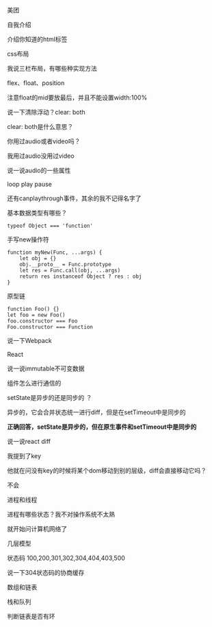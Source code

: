 美团

自我介绍



介绍你知道的html标签

css布局

我说三栏布局，有哪些种实现方法

flex、float、position

注意float的mid要放最后，并且不能设置width:100%



说一下清除浮动？clear: both

clear: both是什么意思？



你用过audio或者video吗？

我用过audio没用过video

说一说audio的一些属性

loop play pause

还有canplaythrough事件，其余的我不记得名字了



基本数据类型有哪些？



```
typeof Object === 'function'
```



手写new操作符

```
function myNew(Func, ...args) {
	let obj = {}
	obj.__proto__ = Func.prototype
	let res = Func.call(obj, ...args)
	return res instanceof Object ? res : obj
}
```



原型链

```
function Foo() {}
let foo = new Foo()
foo.constructor === Foo
Foo.constructor === Function
```





说一下Webpack





React

说一说immutable不可变数据

组件怎么进行通信的



setState是异步的还是同步的 ？

异步的，它会合并状态统一进行diff，但是在setTimeout中是同步的

**正确回答，setState是异步的，但在原生事件和setTimeout中是同步的**





说一说react diff

我提到了key

他就在问没有key的时候将某个dom移动到别的层级，diff会直接移动它吗？

不会



进程和线程

进程有哪些状态？我不对操作系统不太熟



就开始问计算机网络了

几层模型



状态码 100,200,301,302,304,404,403,500

说一下304状态码的协商缓存



数组和链表

栈和队列



判断链表是否有环





